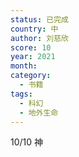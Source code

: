 ```yaml
---
status: 已完成
country: 中
author: 刘慈欣
score: 10
year: 2021
month:
category:
  - 书籍
tags:
  - 科幻
  - 地外生命
---
```

10/10 神
